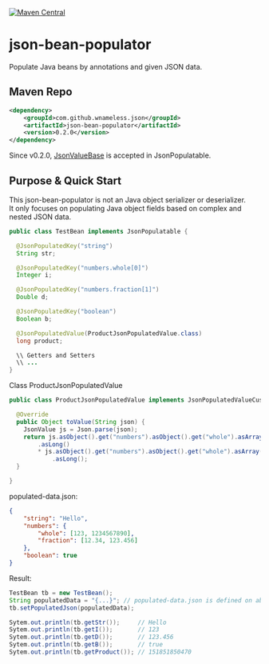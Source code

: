 [![Maven Central](https://maven-badges.herokuapp.com/maven-central/com.github.wnameless/json-bean-populator/badge.svg)](https://maven-badges.herokuapp.com/maven-central/com.github.wnameless/json-bean-populator)

json-bean-populator
=============
Populate Java beans by annotations and given JSON data.

## Maven Repo
```xml
<dependency>
	<groupId>com.github.wnameless.json</groupId>
	<artifactId>json-bean-populator</artifactId>
	<version>0.2.0</version>
</dependency>
```
Since v0.2.0, [JsonValueBase](https://github.com/wnameless/json-base) is accepted in JsonPopulatable.

## Purpose & Quick Start
This json-bean-populator is not an Java object serializer or deserializer.<br>
It only focuses on populating Java object fields based on complex and nested JSON data. 
```java
public class TestBean implements JsonPopulatable {

  @JsonPopulatedKey("string")
  String str;

  @JsonPopulatedKey("numbers.whole[0]")
  Integer i;

  @JsonPopulatedKey("numbers.fraction[1]")
  Double d;

  @JsonPopulatedKey("boolean")
  Boolean b;

  @JsonPopulatedValue(ProductJsonPopulatedValue.class)
  long product;

  \\ Getters and Setters
  \\ ...
}
```

Class ProductJsonPopulatedValue
```java
public class ProductJsonPopulatedValue implements JsonPopulatedValueCustomizer {

  @Override
  public Object toValue(String json) {
    JsonValue js = Json.parse(json);
    return js.asObject().get("numbers").asObject().get("whole").asArray().get(0)
        .asLong()
        * js.asObject().get("numbers").asObject().get("whole").asArray().get(1)
            .asLong();
  }

}
```

populated-data.json:
```json
{
    "string": "Hello",
    "numbers": {
        "whole": [123, 1234567890],
        "fraction": [12.34, 123.456]
    },
    "boolean": true
}
```

Result:
```java
TestBean tb = new TestBean();
String populatedData = "{...}"; // populated-data.json is defined on above lines
tb.setPopulatedJson(populatedData); 

Sytem.out.println(tb.getStr());     // Hello
Sytem.out.println(tb.getI());       // 123
Sytem.out.println(tb.getD());       // 123.456
Sytem.out.println(tb.getB());       // true
Sytem.out.println(tb.getProduct()); // 151851850470
```
